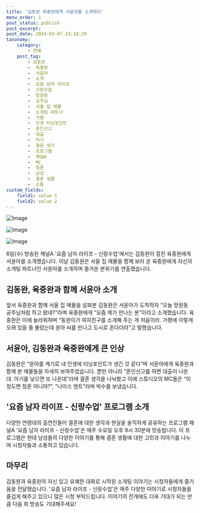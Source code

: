```yaml
---
title: '김동완 육중완에게 서윤아를 소개하다'
menu_order: 1
post_status: publish
post_excerpt: 
post_date: 2024-03-07 23:18:29
taxonomy:
    category:
        - 연예
    post_tag:
        - 김동완
        -  육중완
        -  서윤아
        -  소개
        -  요즘 남자 라이프
        -  신랑수업
        -  망원동
        -  공주님
        -  서울 집 매물
        -  소개팅 파트너
        -  가평
        -  인생 터닝포인트
        -  혼인신고
        -  대출
        -  아기
        -  결혼 생각
        -  프로그램
        -  채널A
        -  MC
        -  청혼
        -  남성
        -  결혼 생활
        -  소통
custom_fields:
    field1: value 1
    field2: value 2
---
```


![Image](https://ssl.pstatic.net/mimgnews/image/408/2024/03/07/0000216771_001_20240307031501387.png?type=w540)

![Image](https://mimgnews.pstatic.net/image/408/2024/03/07/0000216771_002_20240307031501506.png?type=w540)

![Image](https://ssl.pstatic.net/mimgnews/image/408/2024/03/07/0000216771_003_20240307031501565.png?type=w540)

6일(수) 방송된 채널A '요즘 남자 라이프 - 신랑수업'에서는 김동완이 절친 육중완에게 서윤아를 소개했습니다. 이날 김동완은 서울 집 매물을 함께 보러 온 육중완에게 자신의 소개팅 파트너인 서윤아를 소개하며 즐거운 분위기를 연출했습니다.
## 김동완, 육중완과 함께 서윤아 소개
앞서 육중완과 함께 서울 집 매물을 살펴본 김동완은 서윤아가 도착하자 “오늘 망원동 공주님처럼 하고 왔네?”라며 육중완에게 “요즘 제가 만나는 분”이라고 소개했습니다. 육중완은 이에 놀라워하며 “동완이가 여자친구를 소개해 주는 게 처음이라. 가평에 이렇게 오래 있을 줄 몰랐는데 윤아 씨를 만나고 도시로 온다더라”고 말했습니다.
## 서윤아, 김동완과 육중완에게 큰 인상
김동완은 “윤아를 계기로 내 인생에 터닝포인트가 생긴 것 같다”며 서윤아에게 육중완과 함께 본 매물들을 자세히 보여주었습니다. 뿐만 아니라 “혼인신고를 하면 대출이 나온대. 아기를 낳으면 또 나온대”라며 결혼 생각을 나눠봤고 이에 스튜디오의 MC들은 “이 정도면 청혼 아니야?”, “나이스 멘트”라며 박수를 보냈습니다.
## '요즘 남자 라이프 - 신랑수업' 프로그램 소개
다양한 연령대의 출연진들이 결혼에 대한 생각과 현실을 솔직하게 공유하는 프로그램 채널A '요즘 남자 라이프 - 신랑수업'은 매주 수요일 오후 9시 30분에 방송됩니다. 이 프로그램은 현대 남성들의 다양한 이야기를 통해 결혼 생활에 대한 고민과 이야기를 나누며 시청자들과 소통하고 있습니다.
## 마무리
김동완과 육중완의 자신 있고 유쾌한 대화로 시작된 소개팅 이야기는 시청자들에게 즐거움을 전달했습니다. '요즘 남자 라이프 - 신랑수업'은 매주 다양한 이야기로 시청자들을 즐겁게 해주고 있으니 많은 시청 부탁드립니다. 이야기의 전개에도 더욱 기대가 되는 만큼 다음 회 방송도 기대해주세요!
